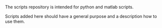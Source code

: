 The scripts repository is intended for python and matlab scripts.

Scripts added here should have a general purpose and a description how to use them.
